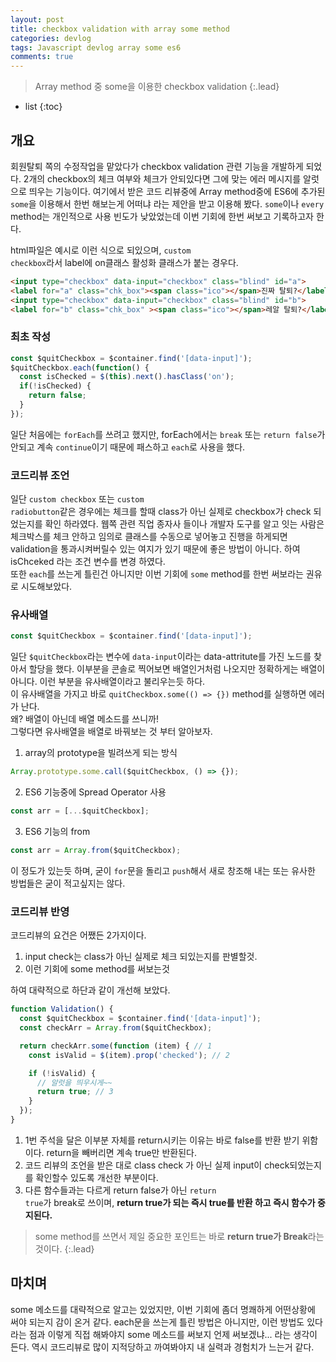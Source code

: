 ```yaml
---
layout: post
title: checkbox validation with array some method
categories: devlog
tags: Javascript devlog array some es6
comments: true
---
```


> Array method 중 some을 이용한 checkbox validation
{:.lead}
* list
{:toc}

## 개요
회원탈퇴 쪽의 수정작업을 맡았다가 checkbox validation 관련 기능을 개발하게 되었다. 2개의 checkbox의 체크 여부와 체크가 안되있다면 그에 맞는 에러 메시지를 알럿으로 띄우는 기능이다. 여기에서 받은 코드 리뷰중에 Array method중에 ES6에 추가된 <code>some</code>을 이용해서 한번 해보는게 어떠냐 라는 제안을 받고 이용해 봤다. <code>some</code>이나 <code>every</code> method는 개인적으로 사용 빈도가 낮았었는데 이번 기회에 한번 써보고 기록하고자 한다.    

html파일은 예시로 이런 식으로 되있으며, <code>custom checkbox</code>라서 label에 on클래스 활성화 클래스가 붙는 경우다. 
~~~html
<input type="checkbox" data-input="checkbox" class="blind" id="a">
<label for="a" class="chk_box"><span class="ico"></span>진짜 탈퇴?</label>
<input type="checkbox" data-input="checkbox" class="blind" id="b">
<label for="b" class="chk_box" ><span class="ico"></span>레알 탈퇴?</label>
~~~

### 최초 작성
~~~js
const $quitCheckbox = $container.find('[data-input]');
$quitCheckbox.each(function() {
  const isChecked = $(this).next().hasClass('on');
  if(!isChecked) {
    return false;
  }
});
~~~

일단 처음에는 <code>forEach</code>를 쓰려고 했지만, forEach에서는 <code>break</code> 또는 <code>return false</code>가 안되고 계속 <code>continue</code>이기 때문에 패스하고 <code>each</code>로 사용을 했다.

### 코드리뷰 조언
일단 <code>custom checkbox</code> 또는 <code>custom radiobutton</code>같은 경우에는 체크를 할때 class가 아닌 실제로 checkbox가 check 되었는지를 확인 하라였다. 웹쪽 관련 직업 종자사 들이나 개발자 도구를 알고 잇는 사람은 체크박스를 체크 안하고 임의로 클래스를 수동으로 넣어놓고 진행을 하게되면 validation을 통과시켜버릴수 있는 여지가 있기 때문에 좋은 방법이 아니다. 하여 isChceked 라는 조건 변수를 변경 하였다.   
또한 <code>each</code>를 쓰는게 틀린건 아니지만 이번 기회에 <code>some</code> method를 한번 써보라는 권유로 시도해보았다.

### 유사배열
~~~js
const $quitCheckbox = $container.find('[data-input]');
~~~
일단 <code>$quitCheckbox</code>라는 변수에 <code>data-input</code>이라는 data-attritute를 가진 노드를 찾아서 할당을 했다. 이부분을 콘솔로 찍어보면 배열인거처럼 나오지만 정확하게는 배열이 아니다. 이런 부분을 유사배열이라고 불리우는듯 하다.    
이 유사배열을 가지고 바로 <code>quitCheckbox.some(() => {})</code> method를 실행하면 에러가 난다.    
왜? 배열이 아닌데 배열 메소드를 쓰니까!   
그렇다면 유사배열을 배열로 바꿔보는 것 부터 알아보자.   

1. array의 prototype을 빌려쓰게 되는 방식
~~~js
Array.prototype.some.call($quitCheckbox, () => {});
~~~
2. ES6 기능중에 Spread Operator 사용
~~~js
const arr = [...$quitCheckbox];
~~~
3. ES6 기능의 from
~~~js
const arr = Array.from($quitCheckbox);
~~~

이 정도가 있는듯 하며, 굳이 <code>for</code>문을 돌리고 <code>push</code>해서 새로 창조해 내는 또는 유사한 방법들은 굳이 적고싶지는 않다. 

### 코드리뷰 반영
코드리뷰의 요건은 어쨌든 2가지이다.   
1. input check는 class가 아닌 실제로 체크 되있는지를 판별할것.
2. 이런 기회에 some method를 써보는것

하여 대략적으로 하단과 같이 개선해 보았다. 

~~~js
function Validation() {
  const $quitCheckbox = $container.find('[data-input]');
  const checkArr = Array.from($quitCheckbox);

  return checkArr.some(function (item) { // 1
    const isValid = $(item).prop('checked'); // 2

    if (!isValid) {
      // 알럿을 띄우시게~~
      return true; // 3
    }
  });
}
~~~

1. 1번 주석을 달은 이부분 자체를 return시키는 이유는 바로 false를 반환 받기 위함이다. return을 빼버리면 계속 true만 반환된다. 
2. 코드 리뷰의 조언을 받은 대로 class check 가 아닌 실제 input이 check되었는지를 확인할수 있도록 개선한 부분이다. 
3. 다른 함수들과는 다르게 return false가 아닌 <code>return true</code>가 break로 쓰이며, **return true가 되는 즉시 true를 반환 하고 즉시 함수가 중지된다.**

> some method를 쓰면서 제일 중요한 포인트는 바로 **return true가 Break**라는 것이다. 
{:.lead}


## 마치며
some 메소드를 대략적으로 알고는 있었지만, 이번 기회에 좀더 명쾌하게 어떤상황에 써야 되는지 감이 온거 같다. each문을 쓰는게 틀린 방법은 아니지만, 이런 방법도 있다라는 점과 이렇게 직접 해봐야지 some 메소드를 써보지 언제 써보겠냐... 라는 생각이 든다. 역시 코드리뷰로 많이 지적당하고 까여봐야지 내 실력과 경험치가 느는거 같다. 